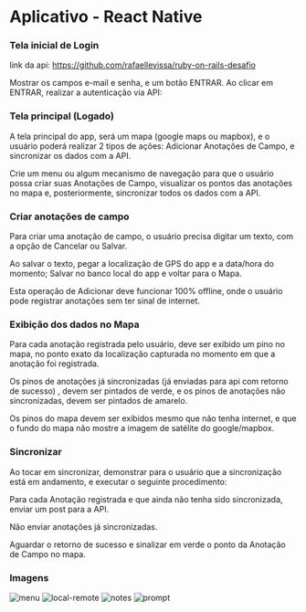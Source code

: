 # Aplicativo - React Native

### Tela inicial de Login

link da api: https://github.com/rafaellevissa/ruby-on-rails-desafio

Mostrar os campos e-mail e senha, e um botão ENTRAR. Ao clicar em ENTRAR, realizar a autenticação via API:

### Tela principal (Logado)

A tela principal do app, será um mapa (google maps ou mapbox), e o usuário poderá realizar 2 tipos de ações:  Adicionar Anotações de Campo, e sincronizar os dados com a API.

Crie um menu ou algum mecanismo de navegação para que o usuário possa criar suas Anotações de Campo, visualizar os pontos das anotações no mapa e, posteriormente, sincronizar todos os dados com a API.

### Criar anotações de campo

Para criar uma anotação de campo, o usuário precisa digitar um texto, com a opção de Cancelar ou Salvar.

Ao salvar o texto, pegar a localização de GPS do app e a data/hora do momento; Salvar no banco local do app e voltar para o Mapa.

Esta operação de Adicionar deve funcionar 100% offline, onde o usuário pode registrar anotações sem ter sinal de internet.

### Exibição dos dados no Mapa

Para cada anotação registrada pelo usuário, deve ser exibido um pino no mapa, no ponto exato da localização capturada no momento em que a anotação foi registrada.

Os pinos de anotações já sincronizadas (já enviadas para api com retorno de sucesso) , devem ser pintados de verde, e os pinos de anotações não sincronizadas, devem ser pintados de amarelo.

Os pinos do mapa devem ser exibidos mesmo que não tenha internet, e que o fundo do mapa não mostre a imagem de satélite do google/mapbox.

### Sincronizar

Ao tocar em sincronizar, demonstrar para o usuário que a sincronização está em andamento, e executar o seguinte procedimento:

Para cada Anotação registrada e que ainda não tenha sido sincronizada, enviar um post para a API.

Não enviar anotações já sincronizadas.

Aguardar o retorno de sucesso e sinalizar em verde o ponto da Anotação de Campo no mapa.

### Imagens

![menu](/images/menu.png)
![local-remote](/images/local-remote.png)
![notes](/images/notes.png)
![prompt](/images/prompt.png)
